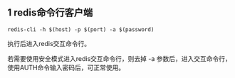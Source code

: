 ## 1 redis命令行客户端

```shell
redis-cli -h $(host) -p $(port) -a $(password)
```

执行后进入redis交互命令行。

若需要使用安全模式进入redis交互命令行，则去掉 -a 参数后，进入交互命令行，使用AUTH命令输入密码后，可正常使用。

